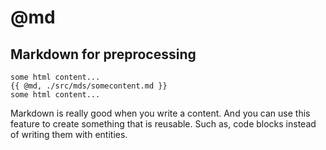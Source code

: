 # @md

## Markdown for preprocessing

```
some html content...
{{ @md, ./src/mds/somecontent.md }}
some html content...
```

Markdown is really good when you write a content. And you can use this feature to create something that is reusable. Such as, code blocks instead of writing them with entities.

